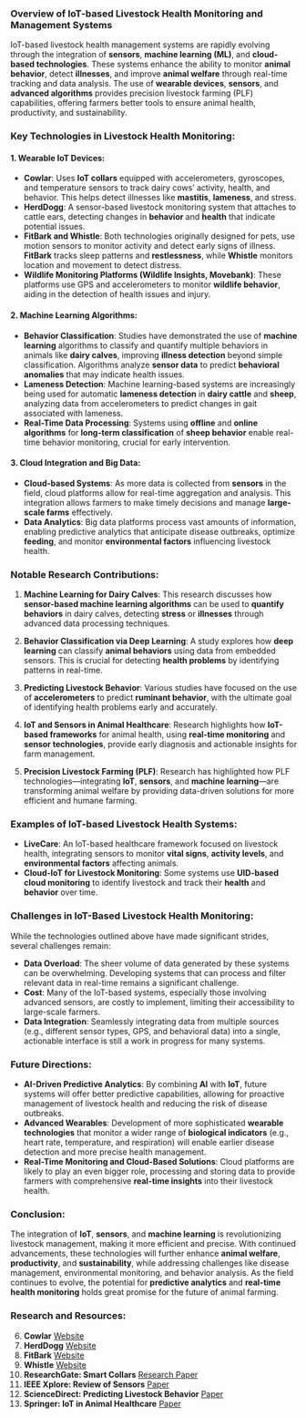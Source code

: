 ### Overview of IoT-based Livestock Health Monitoring and Management Systems

IoT-based livestock health management systems are rapidly evolving through the integration of **sensors**, **machine learning (ML)**, and **cloud-based technologies**. These systems enhance the ability to monitor **animal behavior**, detect **illnesses**, and improve **animal welfare** through real-time tracking and data analysis. The use of **wearable devices**, **sensors**, and **advanced algorithms** provides precision livestock farming (PLF) capabilities, offering farmers better tools to ensure animal health, productivity, and sustainability.

### Key Technologies in Livestock Health Monitoring:

#### 1. **Wearable IoT Devices:**

- **Cowlar**: Uses **IoT collars** equipped with accelerometers, gyroscopes, and temperature sensors to track dairy cows’ activity, health, and behavior. This helps detect illnesses like **mastitis**, **lameness**, and stress.
- **HerdDogg**: A sensor-based livestock monitoring system that attaches to cattle ears, detecting changes in **behavior** and **health** that indicate potential issues.
- **FitBark and Whistle**: Both technologies originally designed for pets, use motion sensors to monitor activity and detect early signs of illness. **FitBark** tracks sleep patterns and **restlessness**, while **Whistle** monitors location and movement to detect distress.
- **Wildlife Monitoring Platforms (Wildlife Insights, Movebank)**: These platforms use GPS and accelerometers to monitor **wildlife behavior**, aiding in the detection of health issues and injury.

#### 2. **Machine Learning Algorithms:**

- **Behavior Classification**: Studies have demonstrated the use of **machine learning** algorithms to classify and quantify multiple behaviors in animals like **dairy calves**, improving **illness detection** beyond simple classification. Algorithms analyze **sensor data** to predict **behavioral anomalies** that may indicate health issues.
- **Lameness Detection**: Machine learning-based systems are increasingly being used for automatic **lameness detection** in **dairy cattle** and **sheep**, analyzing data from accelerometers to predict changes in gait associated with lameness.
- **Real-Time Data Processing**: Systems using **offline** and **online algorithms** for **long-term classification** of **sheep behavior** enable real-time behavior monitoring, crucial for early intervention.

#### 3. **Cloud Integration and Big Data:**

- **Cloud-based Systems**: As more data is collected from **sensors** in the field, cloud platforms allow for real-time aggregation and analysis. This integration allows farmers to make timely decisions and manage **large-scale farms** effectively.
- **Data Analytics**: Big data platforms process vast amounts of information, enabling predictive analytics that anticipate disease outbreaks, optimize **feeding**, and monitor **environmental factors** influencing livestock health.

### Notable Research Contributions:

1. **Machine Learning for Dairy Calves**: This research discusses how **sensor-based machine learning algorithms** can be used to **quantify behaviors** in dairy calves, detecting **stress** or **illnesses** through advanced data processing techniques.
    
2. **Behavior Classification via Deep Learning**: A study explores how **deep learning** can classify **animal behaviors** using data from embedded sensors. This is crucial for detecting **health problems** by identifying patterns in real-time.
    
3. **Predicting Livestock Behavior**: Various studies have focused on the use of **accelerometers** to predict **ruminant behavior**, with the ultimate goal of identifying health problems early and accurately.
    
4. **IoT and Sensors in Animal Healthcare**: Research highlights how **IoT-based frameworks** for animal health, using **real-time monitoring** and **sensor technologies**, provide early diagnosis and actionable insights for farm management.
    
5. **Precision Livestock Farming (PLF)**: Research has highlighted how PLF technologies—integrating **IoT**, **sensors**, and **machine learning**—are transforming animal welfare by providing data-driven solutions for more efficient and humane farming.
    

### Examples of IoT-based Livestock Health Systems:

- **LiveCare**: An IoT-based healthcare framework focused on livestock health, integrating sensors to monitor **vital signs**, **activity levels**, and **environmental factors** affecting animals.
- **Cloud-IoT for Livestock Monitoring**: Some systems use **UID-based cloud monitoring** to identify livestock and track their **health** and **behavior** over time.

### Challenges in IoT-Based Livestock Health Monitoring:

While the technologies outlined above have made significant strides, several challenges remain:

- **Data Overload**: The sheer volume of data generated by these systems can be overwhelming. Developing systems that can process and filter relevant data in real-time remains a significant challenge.
- **Cost**: Many of the IoT-based systems, especially those involving advanced sensors, are costly to implement, limiting their accessibility to large-scale farmers.
- **Data Integration**: Seamlessly integrating data from multiple sources (e.g., different sensor types, GPS, and behavioral data) into a single, actionable interface is still a work in progress for many systems.

### Future Directions:

- **AI-Driven Predictive Analytics**: By combining **AI** with **IoT**, future systems will offer better predictive capabilities, allowing for proactive management of livestock health and reducing the risk of disease outbreaks.
- **Advanced Wearables**: Development of more sophisticated **wearable technologies** that monitor a wider range of **biological indicators** (e.g., heart rate, temperature, and respiration) will enable earlier disease detection and more precise health management.
- **Real-Time Monitoring and Cloud-Based Solutions**: Cloud platforms are likely to play an even bigger role, processing and storing data to provide farmers with comprehensive **real-time insights** into their livestock health.

### Conclusion:

The integration of **IoT**, **sensors**, and **machine learning** is revolutionizing livestock management, making it more efficient and precise. With continued advancements, these technologies will further enhance **animal welfare**, **productivity**, and **sustainability**, while addressing challenges like disease management, environmental monitoring, and behavior analysis. As the field continues to evolve, the potential for **predictive analytics** and **real-time health monitoring** holds great promise for the future of animal farming.

### Research and Resources:

6. **Cowlar** [Website](https://www.cowlar.com/)
7. **HerdDogg** [Website](https://herddogg.com/)
8. **FitBark** [Website](https://www.fitbark.com/)
9. **Whistle** [Website](https://www.whistle.com/)
10. **ResearchGate: Smart Collars** [Research Paper](https://www.researchgate.net/publication/342781472_Smart_Collar_Technologies_in_Veterinary_Science)
11. **IEEE Xplore: Review of Sensors** [Paper](https://ieeexplore.ieee.org/abstract/document/9588295)
12. **ScienceDirect: Predicting Livestock Behavior** [Paper](https://www.sciencedirect.com/science/article/pii/S016816992100627X)
13. **Springer: IoT in Animal Healthcare** [Paper](https://link.springer.com/article/10.1007/s42979-020-00310-z)
